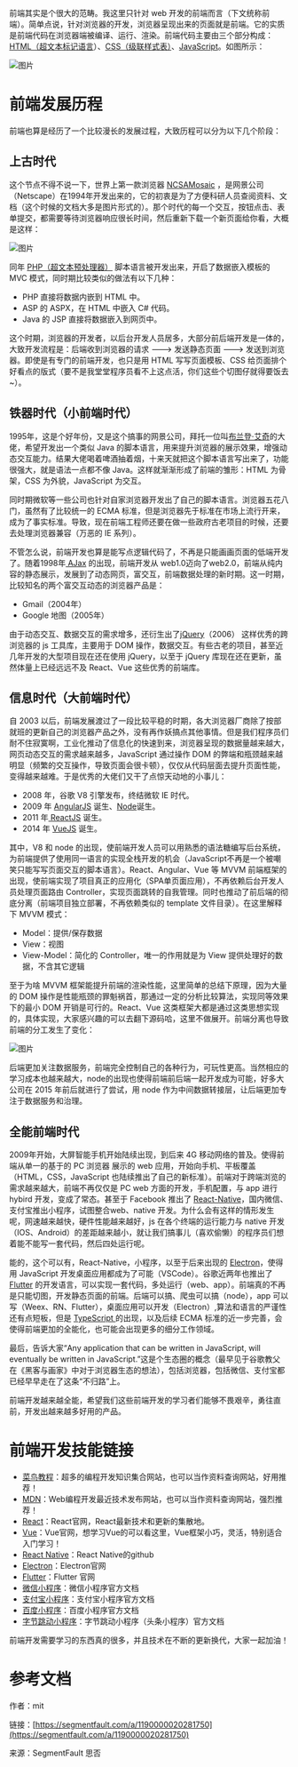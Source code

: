 前端其实是个很大的范畴。我这里只针对 web 开发的前端而言（下文统称前端）。简单点说，针对浏览器的开发，浏览器呈现出来的页面就是前端。它的实质是前端代码在浏览器端被编译、运行、渲染。前端代码主要由三个部分构成：[HTML（超文本标记语言](https://www.w3school.com.cn/html/index.asp)）、[CSS（级联样式表）](https://www.w3school.com.cn/css/index.asp)、[JavaScript](https://www.w3school.com.cn/js/index.asp)。如图所示：

![图片](https://uploader.shimo.im/f/QbZUDFDyQyEvQg5R.png!thumbnail)

# 前端发展历程

前端也算是经历了一个比较漫长的发展过程，大致历程可以分为以下几个阶段：

## 上古时代

这个节点不得不说一下，世界上第一款浏览器 [NCSAMosaic](https://baike.baidu.com/item/Mosaic%E6%B5%8F%E8%A7%88%E5%99%A8/9963015?fr=aladdin) ，是网景公司（Netscape）在1994年开发出来的，它的初衷是为了方便科研人员查阅资料、文档（这个时候的文档大多是图片形式的）。那个时代的每一个交互，按钮点击、表单提交，都需要等待浏览器响应很长时间，然后重新下载一个新页面给你看，大概是这样：

![图片](https://uploader.shimo.im/f/JJ75t7303tDgRSzo.png!thumbnail)

同年 [PHP（超文本预处理器）](https://www.w3school.com.cn/php/index.asp) 脚本语言被开发出来，开启了数据嵌入模板的 MVC 模式，同时期比较类似的做法有以下几种：

* PHP 直接将数据内嵌到 HTML 中。
* ASP 的 ASPX，在 HTML 中嵌入 C# 代码。
* Java 的 JSP 直接将数据嵌入到网页中。

这个时期，浏览器的开发者，以后台开发人员居多，大部分前后端开发是一体的，大致开发流程是：后端收到浏览器的请求 ---> 发送静态页面 ---> 发送到浏览器。即使是有专门的前端开发，也只是用 HTML 写写页面模板、CSS 给页面排个好看点的版式（要不是我堂堂程序员看不上这点活，你们这些个切图仔就得要饭去~）。

## 铁器时代（小前端时代）

1995年，这是个好年份，又是这个搞事的网景公司，拜托一位叫[布兰登·艾奇](https://baike.baidu.com/item/Brendan%20Eich)的大佬，希望开发出一个类似 Java 的脚本语言，用来提升浏览器的展示效果，增强动态交互能力。结果大佬喝着啤酒抽着烟，十来天就把这个脚本语言写出来了，功能很强大，就是语法一点都不像 Java。这样就渐渐形成了前端的雏形：HTML 为骨架，CSS 为外貌，JavaScript 为交互。

同时期微软等一些公司也针对自家浏览器开发出了自己的脚本语言。浏览器五花八门，虽然有了比较统一的 ECMA 标准，但是浏览器先于标准在市场上流行开来，成为了事实标准。导致，现在前端工程师还要在做一些政府古老项目的时候，还要去处理浏览器兼容（万恶的 IE 系列）。

不管怎么说，前端开发也算是能写点逻辑代码了，不再是只能画画页面的低端开发了。随着1998年[ AJax](https://www.w3school.com.cn/ajax/index.asp) 的出现，前端开发从 web1.0迈向了web2.0，前端从纯内容的静态展示，发展到了动态网页，富交互，前端数据处理的新时期。这一时期，比较知名的两个富交互动态的浏览器产品是：

* Gmail（2004年）
* Google 地图（2005年）

由于动态交互、数据交互的需求增多，还衍生出了[jQuery](https://www.w3school.com.cn/jquery/index.asp)（2006） 这样优秀的跨浏览器的 js 工具库，主要用于 DOM 操作，数据交互。有些古老的项目，甚至近几年开发的大型项目现在还在使用 jQuery，以至于 jQuery 库现在还在更新，虽然体量上已经远远不及 React、Vue 这些优秀的前端库。

## 信息时代（大前端时代）

自 2003 以后，前端发展渡过了一段比较平稳的时期，各大浏览器厂商除了按部就班的更新自己的浏览器产品之外，没有再作妖搞点其他事情。但是我们程序员们耐不住寂寞啊，工业化推动了信息化的快速到来，浏览器呈现的数据量越来越大，网页动态交互的需求越来越多，JavaScript 通过操作 DOM 的弊端和瓶颈越来越明显（频繁的交互操作，导致页面会很卡顿），仅仅从代码层面去提升页面性能，变得越来越难。于是优秀的大佬们又干了点惊天动地的小事儿：

* 2008 年，谷歌 V8 引擎发布，终结微软 IE 时代。
* 2009 年 [AngularJS](https://www.runoob.com/angularjs/angularjs-tutorial.html) 诞生、[Node](https://www.runoob.com/nodejs/nodejs-tutorial.html)诞生。
* 2011 年[ ReactJS](https://www.runoob.com/react/react-tutorial.html) 诞生。
* 2014 年 [VueJS](https://www.runoob.com/vue2/vue-tutorial.html) 诞生。

其中，V8 和 node 的出现，使前端开发人员可以用熟悉的语法糖编写后台系统，为前端提供了使用同一语言的实现全栈开发的机会（JavaScript不再是一个被嘲笑只能写写页面交互的脚本语言）。React、Angular、Vue 等 MVVM 前端框架的出现，使前端实现了项目真正的应用化（SPA单页面应用），不再依赖后台开发人员处理页面路由 Controller，实现页面跳转的自我管理。同时也推动了前后端的彻底分离（前端项目独立部署，不再依赖类似的 template 文件目录）。在这里解释下 MVVM 模式：

* Model：提供/保存数据
* View：视图
* View-Model：简化的 Controller，唯一的作用就是为 View 提供处理好的数据，不含其它逻辑

至于为啥 MVVM 框架能提升前端的渲染性能，这里简单的总结下原理，因为大量的 DOM 操作是性能瓶颈的罪魁祸首，那通过一定的分析比较算法，实现同等效果下的最小 DOM 开销是可行的。React、Vue 这类框架大都是通过这类思想实现的，具体实现，大家感兴趣的可以去翻下源码哈，这里不做展开。前端分离也导致前端的分工发生了变化：

![图片](https://uploader.shimo.im/f/pIQNIY1UBsPt3cGz.png!thumbnail)

后端更加关注数据服务，前端完全控制自己的各种行为，可玩性更高。当然相应的学习成本也越来越大，node的出现也使得前端前后端一起开发成为可能，好多大公司在 2015 年前后就进行了尝试，用 node 作为中间数据转接层，让后端更加专注于数据服务和治理。

## 全能前端时代

2009年开始，大屏智能手机开始陆续出现，到后来 4G 移动网络的普及。使得前端从单一的基于的 PC 浏览器 展示的 web 应用，开始向手机、平板覆盖（HTML，CSS，JavaScript 也陆续推出了自己的新标准）。前端对于跨端浏览的需求越来越大，前端不再仅仅是 PC web 方面的开发，手机配置，与 app 进行 hybird 开发，变成了常态。甚至于 Facebook 推出了 [React-Native](https://reactnative.cn/)，国内微信、支付宝推出小程序，试图整合web、native 开发。为什么会有这样的情形发生呢，网速越来越快，硬件性能越来越好，js 在各个终端的运行能力与 native 开发（IOS、Android）的差距越来越小，就让我们搞事儿（喜欢偷懒）的程序员们想着能不能写一套代码，然后四处运行呢。

能的，这个可以有，React-Native，小程序，以至于后来出现的 [Electron](http://www.electronjs.org/)，使得用 JavaScript 开发桌面应用都成为了可能（VSCode）。谷歌近两年也推出了 [Flutter](https://flutter.dev/) 的开发语言，可以实现一套代码，多处运行（web、app）。前端真的不再是只能切图，开发静态页面的前端。后端可以搞、爬虫可以搞（node），app 可以写（Weex、RN、Flutter），桌面应用可以开发（Electron）,算法和语言的严谨性还有点短板，但是 [TypeScript ](https://www.runoob.com/typescript/ts-tutorial.html)的出现，以及后续 ECMA 标准的近一步完善，会使得前端更加的全能化，也可能会出现更多的细分工作领域。

最后，告诉大家“Any application that can be written in JavaScript, will eventually be written in JavaScript.”这是个生态圈的概念（最早见于谷歌教父 在《黑客与画家》中对于浏览器生态的想法），包括浏览器，包括微信、支付宝都已经早早走在了这条“不归路”上。

前端开发越来越全能，希望我们这些前端开发的学习者们能够不畏艰辛，勇往直前，开发出越来越多好用的产品。

# 前端开发技能链接

* [菜鸟教程](https://www.runoob.com/)：超多的编程开发知识集合网站，也可以当作资料查询网站，好用推荐！
* [MDN](https://developer.mozilla.org/zh-CN/)：Web编程开发最近技术发布网站，也可以当作资料查询网站，强烈推荐！
* [React](https://reactjs.org/)：React官网，React最新技术和更新的集散地。
* [Vue](https://cn.vuejs.org/)：Vue官网，想学习Vue的可以看这里，Vue框架小巧，灵活，特别适合入门学习！
* [React Native](https://github.com/facebook/react-native)：React Native的github
* [Electron](http://www.electronjs.org/)：Electron官网
* [Flutter](https://flutter.dev/)：Flutter 官网
* [微信小程序](https://developers.weixin.qq.com/miniprogram/dev/framework/)：微信小程序官方文档
* [支付宝小程序](https://opendocs.alipay.com/mini/developer)：支付宝小程序官方文档
* [百度小程序](https://smartprogram.baidu.com/docs/introduction/enter_application/)：百度小程序官方文档
* [字节跳动小程序](https://microapp.bytedance.com/)：字节跳动小程序（头条小程序）官方文档

前端开发需要学习的东西真的很多，并且技术在不断的更新换代，大家一起加油！

# 参考文档

作者：mit

链接：[https://segmentfault.com/a/1190000020281750](https://segmentfault.com/a/1190000020281750)

来源：SegmentFault 思否









